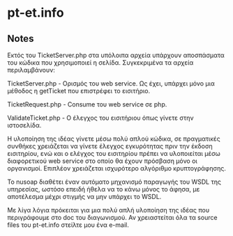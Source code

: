 pt-et.info
==========

Notes
--------
Εκτός του TicketServer.php στα υπόλοιπα αρχεία υπάρχουν αποσπάσματα του κώδικα που χρησιμοποιεί η σελίδα.
Συγκεκριμένα τα αρχεία περιλαμβάνουν:

TicketServer.php - Ορισμός του web service. Ως έχει, υπάρχει μόνο μια μέθοδος η getTicket που επιστρέφει το εισιτήριο.

TicketRequest.php - Consume του web service σε php.

ValidateTicket.php - Ο έλεγχος του εισιτήριου όπως γίνετε στην ιστοσελίδα.

Η υλοποίηση της ιδέας γίνετε μέσω πολύ απλού κώδικα, σε πραγματικές συνθήκες χρειάζεται να γίνετε έλεγχος εγκυρότητας πριν την έκδοση εισιτηρίου, ενώ και ο ελέγχος του εισιτηρίου πρέπει να υλοποιείται μέσω διαφορετικού web service στο οποίο θα έχουν πρόσβαση μόνο οι οργανισμοί. Επιπλέον χρειάζεται ισχυρότερο αλγόριθμο κρυπτογράφησης.

To nusoap διαθέτει έναν αυτόματο μηχανισμό παραγωγής του WSDL της υπηρεσίας, ωστόσο επειδή ήθελα να το κάνω μόνος το άφησα, με αποτέλεσμα μέχρι στιγμής να μην υπάρχει το WSDL.

Με λίγα λόγια πρόκειται για μια πολύ απλή υλοποίηση της ιδέας που περιγράφουμε στο doc του διαγωνισμού. Αν χρειαστείται όλα τα source files του pt-et.info στείλτε μου ένα e-mail.
